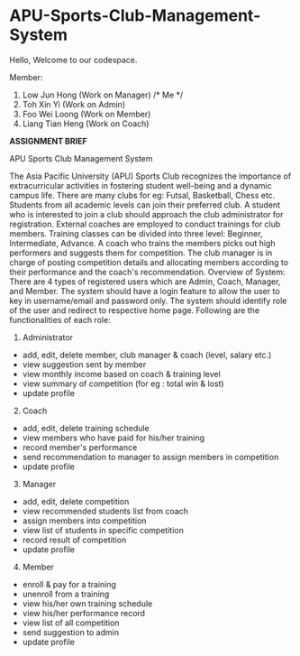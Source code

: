 # APU-Sports-Club-Management-System

Hello, Welcome to our codespace. 

Member:
  1. Low Jun Hong (Work on Manager) /* Me */
  2. Toh Xin Yi (Work on Admin)
  3. Foo Wei Loong (Work on Member)
  4. Liang Tian Heng (Work on Coach)

**ASSIGNMENT BRIEF**

APU Sports Club Management System

The Asia Pacific University (APU) Sports Club recognizes the importance of extracurricular
activities in fostering student well-being and a dynamic campus life. There are many clubs for eg:
Futsal, Basketball, Chess etc. Students from all academic levels can join their preferred club.
A student who is interested to join a club should approach the club administrator for registration.
External coaches are employed to conduct trainings for club members. Training classes can be
divided into three level: Beginner, Intermediate, Advance. A coach who trains the members picks
out high performers and suggests them for competition.
The club manager is in charge of posting competition details and allocating members according
to their performance and the coach's recommendation.
Overview of System:
There are 4 types of registered users which are Admin, Coach, Manager, and Member.
The system should have a login feature to allow the user to key in username/email and password
only. The system should identify role of the user and redirect to respective home page.
Following are the functionalities of each role:

1. Administrator
- add, edit, delete member, club manager & coach (level, salary etc.)
- view suggestion sent by member
- view monthly income based on coach & training level
- view summary of competition (for eg : total win & lost)
- update profile

2. Coach
- add, edit, delete training schedule
- view members who have paid for his/her training
- record member's performance
- send recommendation to manager to assign members in competition
- update profile
  
3. Manager
- add, edit, delete competition
- view recommended students list from coach
- assign members into competition
- view list of students in specific competition
- record result of competition
- update profile
  
4. Member
- enroll & pay for a training
- unenroll from a training
- view his/her own training schedule
- view his/her performance record
- view list of all competition
- send suggestion to admin
- update profile
